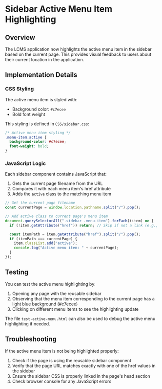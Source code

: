 # Sidebar Active Menu Item Highlighting

## Overview

The LCMS application now highlights the active menu item in the sidebar based on the current page. This provides visual feedback to users about their current location in the application.

## Implementation Details

### CSS Styling

The active menu item is styled with:

- Background color: `#c7ecee`
- Bold font weight

This styling is defined in `CSS/sidebar.css`:

```css
/* Active menu item styling */
.menu-item.active {
  background-color: #c7ecee;
  font-weight: bold;
}
```

### JavaScript Logic

Each sidebar component contains JavaScript that:

1. Gets the current page filename from the URL
2. Compares it with each menu item's href attribute
3. Adds the `active` class to the matching menu item

```javascript
// Get the current page filename
const currentPage = window.location.pathname.split("/").pop();

// Add active class to current page's menu item
document.querySelectorAll(".sidebar .menu-item").forEach((item) => {
  if (!item.getAttribute("href")) return; // Skip if not a link (e.g., separator)

  const itemPath = item.getAttribute("href").split("/").pop();
  if (itemPath === currentPage) {
    item.classList.add("active");
    console.log("Active menu item: " + currentPage);
  }
});
```

## Testing

You can test the active menu highlighting by:

1. Opening any page with the reusable sidebar
2. Observing that the menu item corresponding to the current page has a light blue background (#c7ecee)
3. Clicking on different menu items to see the highlighting update

The file `test-active-menu.html` can also be used to debug the active menu highlighting if needed.

## Troubleshooting

If the active menu item is not being highlighted properly:

1. Check if the page is using the reusable sidebar component
2. Verify that the page URL matches exactly with one of the href values in the sidebar
3. Ensure the sidebar CSS is properly linked in the page's head section
4. Check browser console for any JavaScript errors
